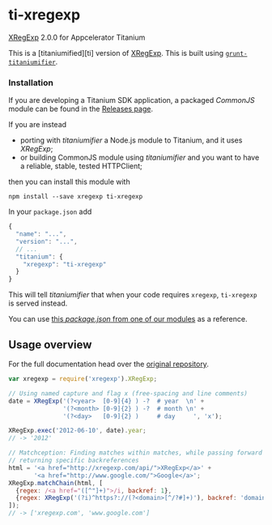 ti-xregexp
=============

[XRegExp](http://xregexp.com/) 2.0.0 for Appcelerator Titanium

This is a [titaniumified][ti] version of [XRegExp][xre]. This is built using [`grunt-titaniumifier`][gti].

[xre]: http://xregexp.com/
[gti]: https://github.com/smclab/grunt-titaniumifier


### Installation

If you are developing a Titanium SDK application, a packaged *CommonJS* module can be found in the [Releases page][rls].

If you are instead
- porting with *titaniumifier* a Node.js module to Titanium, and it uses *XRegExp*;
- or building CommonJS module using *titaniumifier* and you want to have a reliable, stable, tested HTTPClient;

then you can install this module with

    npm install --save xregexp ti-xregexp

In your `package.json` add

```js
{
  "name": "...",
  "version": "...",
  // ...
  "titanium": {
    "xregexp": "ti-xregexp"
  }
}
```

This will tell *titaniumifier* that when your code requires `xregexp`, `ti-xregexp` is served instead.

You can use [this *package.json* from one of our modules][lrc-pkg] as a reference.

[rls]: https://github.com/mdpauley/ti-xregexp/releases
[lrc-pkg]: https://github.com/smclab/liferay-connector/tree/master/package.json


Usage overview
--------------

For the full documentation head over the [original repository][xre].

```js
var xregexp = require('xregexp').XRegExp;

// Using named capture and flag x (free-spacing and line comments)
date = XRegExp('(?<year>  [0-9]{4} ) -?  # year  \n' +
               '(?<month> [0-9]{2} ) -?  # month \n' +
               '(?<day>   [0-9]{2} )     # day     ', 'x');

XRegExp.exec('2012-06-10', date).year;
// -> '2012'

// Matchception: Finding matches within matches, while passing forward and
// returning specific backreferences
html = '<a href="http://xregexp.com/api/">XRegExp</a>' +
       '<a href="http://www.google.com/">Google</a>';
XRegExp.matchChain(html, [
  {regex: /<a href="([^"]+)">/i, backref: 1},
  {regex: XRegExp('(?i)^https?://(?<domain>[^/?#]+)'), backref: 'domain'}
]);
// -> ['xregexp.com', 'www.google.com']
```
